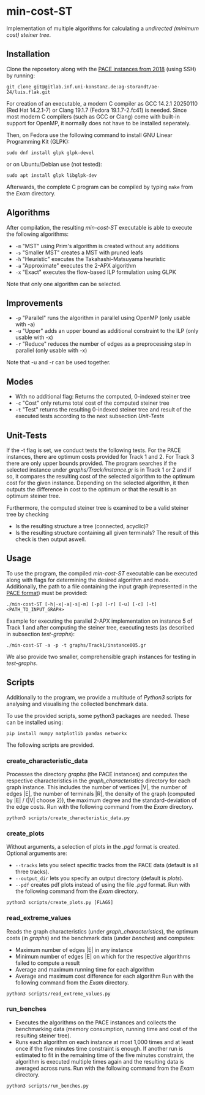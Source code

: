 # min-cost-ST
Implementation of multiple algorithms for calculating a *undirected (minimum cost) steiner tree*.

## Installation
Clone the reposetory along with the [PACE instances from 2018](https://github.com/PACE-challenge/SteinerTree-PACE-2018-instances) (using SSH) by running:
```
git clone git@gitlab.inf.uni-konstanz.de:ag-storandt/ae-24/luis.flak.git
```

For creation of an executable, a modern C compiler as GCC 14.2.1 20250110 (Red Hat 14.2.1-7) or Clang 19.1.7 (Fedora 19.1.7-2.fc41) is needed.
Since most modern C compilers (such as GCC or Clang) come with built-in support for OpenMP, it normally does not have to be installed seperately.

Then, on Fedora use the following command to install GNU Linear Programming Kit (GLPK):
```
sudo dnf install glpk glpk-devel
```
or on Ubuntu/Debian use (not tested):
```
sudo apt install glpk libglpk-dev
```

Afterwards, the complete C program can be compiled by typing `make` from the *Exam* directory.

## Algorithms
After compilation, the resulting *min-cost-ST* executable is able to execute the following algorithms:
- `-m` "MST" using Prim's algorithm is created without any additions
- `-s` "Smaller MST" creates a MST with pruned leafs
- `-h` "Heuristic" executes the Takahashi-Matsuyama heuristic
- `-a` "Approximate" executes the 2-APX algorithm
- `-x` "Exact" executes the flow-based ILP formulation using GLPK

Note that only one algorithm can be selected.

## Improvements
- `-p` "Parallel" runs the algorithm in parallel using OpenMP (only usable with -a)
- `-u` "Upper" adds an upper bound as additional constraint to the ILP (only usable with -x)
- `-r` "Reduce" reduces the number of edges as a preprocessing step in parallel (only usable with -x)

Note that -u and -r can be used together. 

## Modes
- With no additional flag: Returns the computed, 0-indexed steiner tree
- `-c` "Cost" only returns total cost of the computed steiner tree
- `-t` "Test" returns the resulting 0-indexed steiner tree and result of the executed tests according to the next subsection *Unit-Tests*

## Unit-Tests
If the -t flag is set, we conduct tests the following tests.
For the PACE instances, there are optimum costs provided for Track 1 and 2. For Track 3 there are only upper bounds provided.
The program searches if the selected instance under *graphs/Track<NR>/instance<ID>.gr* is in Track 1 or 2 and if so, it compares the resulting cost of the selected algorithm to the optimum cost for the given instance. Depending on the selected algorithm, it then outputs the difference in cost to the optimum or that the result is an optimum steiner tree.

Furthermore, the computed steiner tree is examined to be a valid steiner tree by checking
- Is the resulting structure a tree (connected, acyclic)?
- Is the resulting structure containing all given terminals?
The result of this check is then output aswell.

## Usage
To use the program, the compiled *min-cost-ST* executable can be executed along with flags for determining the desired algorithm and mode. Additionally, the path to a file containing the input graph (represented in the [PACE format](https://pacechallenge.org/2018/steiner-tree/)) must be provided:
```
./min-cost-ST [-h|-x|-a|-s|-m] [-p] [-r] [-u] [-c] [-t] <PATH_TO_INPUT_GRAPH>
```
Example for executing the parallel 2-APX implementation on instance 5 of Track 1 and after computing the steiner tree, executing tests (as described in subsection *test-graphs*):
```
./min-cost-ST -a -p -t graphs/Track1/instance005.gr
```
We also provide two smaller, comprehensible graph instances for testing in *test-graphs*.

## Scripts
Additionally to the program, we provide a multitude of *Python3* scripts for analysing and visualising the collected benchmark data.

To use the provided scripts, some python3 packages are needed. These can be installed using:
```
pip install numpy matplotlib pandas networkx
```
The following scripts are provided.

### create_characteristic_data
Processes the directory *graphs* (the PACE instances) and computes the respective characteristics in the *graph_characteristics* directory for each graph instance. This includes the number of vertices |V|, the number of edges |E|, the number of terminals |R|, the density of the graph (computed by |E| / (|V| choose 2)), the maximum degree and the standard-deviation of the edge costs.
Run with the following command from the *Exam* directory.
```
python3 scripts/create_characteristic_data.py
```

### create_plots
Without arguments, a selection of plots in the *.pgd* format is created. Optional arguments are:
- `--tracks` lets you select specific tracks from the PACE data (default is all three tracks).
- `--output_dir` lets you specify an output directory (default is *plots*).
- `--pdf` creates pdf plots instead of using the file *.pgd* format.
Run with the following command from the *Exam* directory.
```
python3 scripts/create_plots.py [FLAGS]
```

### read_extreme_values
Reads the graph characteristics (under *graph_characteristics*), the optimum costs (in *graphs*) and the benchmark data (under *benches*) and computes:
- Maximum number of edges |E| in any instance
- Minimum number of edges |E| on which for the respective algorithms failed to compute a result
- Average and maximum running time for each algorithm
- Average and maximum cost difference for each algorithm
Run with the following command from the *Exam* directory.
```
python3 scripts/read_extreme_values.py
```

### run_benches
- Executes the algorithms on the PACE instances and collects the benchmarking data (memory consumption, running time and cost of the resulting steiner tree).
- Runs each algorithm on each instance at most 1,000 times and at least once if the five minutes time constraint is enough. If another run is estimated to fit in the remaining time of the five minutes constraint, the algorithm is executed multiple times again and the resulting data is averaged across runs.
Run with the following command from the *Exam* directory.
```
python3 scripts/run_benches.py
```
